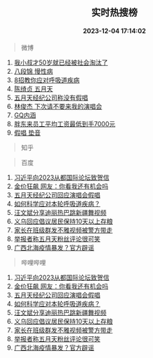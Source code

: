 <div align="center"><h2>实时热搜榜</h2><h4>2023-12-04 17:14:02</h4></div>

> 微博  

1. [我小叔才50岁就已经被社会淘汰了](https://s.weibo.com/weibo?q=%E6%88%91%E5%B0%8F%E5%8F%94%E6%89%8D50%E5%B2%81%E5%B0%B1%E5%B7%B2%E7%BB%8F%E8%A2%AB%E7%A4%BE%E4%BC%9A%E6%B7%98%E6%B1%B0%E4%BA%86&t=31&band_rank=1&Refer=top)<br />
2. [八段锦 慢性病](https://s.weibo.com/weibo?q=%E5%85%AB%E6%AE%B5%E9%94%A6%20%E6%85%A2%E6%80%A7%E7%97%85&t=31&band_rank=2&Refer=top)<br />
3. [8招教你应对呼吸道疾病](https://s.weibo.com/weibo?q=%238%E6%8B%9B%E6%95%99%E4%BD%A0%E5%BA%94%E5%AF%B9%E5%91%BC%E5%90%B8%E9%81%93%E7%96%BE%E7%97%85%23&t=31&band_rank=3&Refer=top)<br />
4. [陈绮贞 五月天](https://s.weibo.com/weibo?q=%E9%99%88%E7%BB%AE%E8%B4%9E%20%E4%BA%94%E6%9C%88%E5%A4%A9&t=31&band_rank=4&Refer=top)<br />
5. [五月天经纪公司称没有假唱](https://s.weibo.com/weibo?q=%23%E4%BA%94%E6%9C%88%E5%A4%A9%E7%BB%8F%E7%BA%AA%E5%85%AC%E5%8F%B8%E7%A7%B0%E6%B2%A1%E6%9C%89%E5%81%87%E5%94%B1%23&t=31&band_rank=5&Refer=top)<br />
6. [林俊杰 下次请不要来我的演唱会](https://s.weibo.com/weibo?q=%E6%9E%97%E4%BF%8A%E6%9D%B0%20%E4%B8%8B%E6%AC%A1%E8%AF%B7%E4%B8%8D%E8%A6%81%E6%9D%A5%E6%88%91%E7%9A%84%E6%BC%94%E5%94%B1%E4%BC%9A&t=31&band_rank=6&Refer=top)<br />
7. [GQ内涵](https://s.weibo.com/weibo?q=GQ%E5%86%85%E6%B6%B5&t=31&band_rank=7&Refer=top)<br />
8. [胖东来员工平均工资最低到手7000元](https://s.weibo.com/weibo?q=%23%E8%83%96%E4%B8%9C%E6%9D%A5%E5%91%98%E5%B7%A5%E5%B9%B3%E5%9D%87%E5%B7%A5%E8%B5%84%E6%9C%80%E4%BD%8E%E5%88%B0%E6%89%8B7000%E5%85%83%23&t=31&band_rank=8&Refer=top)<br />
9. [假唱 垫音](https://s.weibo.com/weibo?q=%E5%81%87%E5%94%B1%20%E5%9E%AB%E9%9F%B3&t=31&band_rank=9&Refer=top)<br />

> 知乎  


> 百度  

1. [习近平向2023从都国际论坛致贺信](https://www.baidu.com/s?wd=%E4%B9%A0%E8%BF%91%E5%B9%B3%E5%90%912023%E4%BB%8E%E9%83%BD%E5%9B%BD%E9%99%85%E8%AE%BA%E5%9D%9B%E8%87%B4%E8%B4%BA%E4%BF%A1&sa=fyb_news&rsv_dl=fyb_news)<br />
2. [金价狂飙 网友：你看我还有机会吗](https://www.baidu.com/s?wd=%E9%87%91%E4%BB%B7%E7%8B%82%E9%A3%99+%E7%BD%91%E5%8F%8B%EF%BC%9A%E4%BD%A0%E7%9C%8B%E6%88%91%E8%BF%98%E6%9C%89%E6%9C%BA%E4%BC%9A%E5%90%97&sa=fyb_news&rsv_dl=fyb_news)<br />
3. [五月天经纪公司回应演唱会假唱](https://www.baidu.com/s?wd=%E4%BA%94%E6%9C%88%E5%A4%A9%E7%BB%8F%E7%BA%AA%E5%85%AC%E5%8F%B8%E5%9B%9E%E5%BA%94%E6%BC%94%E5%94%B1%E4%BC%9A%E5%81%87%E5%94%B1&sa=fyb_news&rsv_dl=fyb_news)<br />
4. [如何科学应对本轮呼吸道疾病？](https://www.baidu.com/s?wd=%E5%A6%82%E4%BD%95%E7%A7%91%E5%AD%A6%E5%BA%94%E5%AF%B9%E6%9C%AC%E8%BD%AE%E5%91%BC%E5%90%B8%E9%81%93%E7%96%BE%E7%97%85%EF%BC%9F&sa=fyb_news&rsv_dl=fyb_news)<br />
5. [汪文斌分享迪丽热巴跳新疆舞视频](https://www.baidu.com/s?wd=%E6%B1%AA%E6%96%87%E6%96%8C%E5%88%86%E4%BA%AB%E8%BF%AA%E4%B8%BD%E7%83%AD%E5%B7%B4%E8%B7%B3%E6%96%B0%E7%96%86%E8%88%9E%E8%A7%86%E9%A2%91&sa=fyb_news&rsv_dl=fyb_news)<br />
6. [义乌回应倡议居民保持10天以上存粮](https://www.baidu.com/s?wd=%E4%B9%89%E4%B9%8C%E5%9B%9E%E5%BA%94%E5%80%A1%E8%AE%AE%E5%B1%85%E6%B0%91%E4%BF%9D%E6%8C%8110%E5%A4%A9%E4%BB%A5%E4%B8%8A%E5%AD%98%E7%B2%AE&sa=fyb_news&rsv_dl=fyb_news)<br />
7. [家长在班级群发不雅视频被警方带走](https://www.baidu.com/s?wd=%E5%AE%B6%E9%95%BF%E5%9C%A8%E7%8F%AD%E7%BA%A7%E7%BE%A4%E5%8F%91%E4%B8%8D%E9%9B%85%E8%A7%86%E9%A2%91%E8%A2%AB%E8%AD%A6%E6%96%B9%E5%B8%A6%E8%B5%B0&sa=fyb_news&rsv_dl=fyb_news)<br />
8. [举报者称五月天粉丝评论很可笑](https://www.baidu.com/s?wd=%E4%B8%BE%E6%8A%A5%E8%80%85%E7%A7%B0%E4%BA%94%E6%9C%88%E5%A4%A9%E7%B2%89%E4%B8%9D%E8%AF%84%E8%AE%BA%E5%BE%88%E5%8F%AF%E7%AC%91&sa=fyb_news&rsv_dl=fyb_news)<br />
9. [广西北海疫情暴发？官方辟谣](https://www.baidu.com/s?wd=%E5%B9%BF%E8%A5%BF%E5%8C%97%E6%B5%B7%E7%96%AB%E6%83%85%E6%9A%B4%E5%8F%91%EF%BC%9F%E5%AE%98%E6%96%B9%E8%BE%9F%E8%B0%A3&sa=fyb_news&rsv_dl=fyb_news)<br />

> 哔哩哔哩  

1. [习近平向2023从都国际论坛致贺信](https://www.baidu.com/s?wd=%E4%B9%A0%E8%BF%91%E5%B9%B3%E5%90%912023%E4%BB%8E%E9%83%BD%E5%9B%BD%E9%99%85%E8%AE%BA%E5%9D%9B%E8%87%B4%E8%B4%BA%E4%BF%A1&sa=fyb_news&rsv_dl=fyb_news)<br />
2. [金价狂飙 网友：你看我还有机会吗](https://www.baidu.com/s?wd=%E9%87%91%E4%BB%B7%E7%8B%82%E9%A3%99+%E7%BD%91%E5%8F%8B%EF%BC%9A%E4%BD%A0%E7%9C%8B%E6%88%91%E8%BF%98%E6%9C%89%E6%9C%BA%E4%BC%9A%E5%90%97&sa=fyb_news&rsv_dl=fyb_news)<br />
3. [五月天经纪公司回应演唱会假唱](https://www.baidu.com/s?wd=%E4%BA%94%E6%9C%88%E5%A4%A9%E7%BB%8F%E7%BA%AA%E5%85%AC%E5%8F%B8%E5%9B%9E%E5%BA%94%E6%BC%94%E5%94%B1%E4%BC%9A%E5%81%87%E5%94%B1&sa=fyb_news&rsv_dl=fyb_news)<br />
4. [如何科学应对本轮呼吸道疾病？](https://www.baidu.com/s?wd=%E5%A6%82%E4%BD%95%E7%A7%91%E5%AD%A6%E5%BA%94%E5%AF%B9%E6%9C%AC%E8%BD%AE%E5%91%BC%E5%90%B8%E9%81%93%E7%96%BE%E7%97%85%EF%BC%9F&sa=fyb_news&rsv_dl=fyb_news)<br />
5. [汪文斌分享迪丽热巴跳新疆舞视频](https://www.baidu.com/s?wd=%E6%B1%AA%E6%96%87%E6%96%8C%E5%88%86%E4%BA%AB%E8%BF%AA%E4%B8%BD%E7%83%AD%E5%B7%B4%E8%B7%B3%E6%96%B0%E7%96%86%E8%88%9E%E8%A7%86%E9%A2%91&sa=fyb_news&rsv_dl=fyb_news)<br />
6. [义乌回应倡议居民保持10天以上存粮](https://www.baidu.com/s?wd=%E4%B9%89%E4%B9%8C%E5%9B%9E%E5%BA%94%E5%80%A1%E8%AE%AE%E5%B1%85%E6%B0%91%E4%BF%9D%E6%8C%8110%E5%A4%A9%E4%BB%A5%E4%B8%8A%E5%AD%98%E7%B2%AE&sa=fyb_news&rsv_dl=fyb_news)<br />
7. [家长在班级群发不雅视频被警方带走](https://www.baidu.com/s?wd=%E5%AE%B6%E9%95%BF%E5%9C%A8%E7%8F%AD%E7%BA%A7%E7%BE%A4%E5%8F%91%E4%B8%8D%E9%9B%85%E8%A7%86%E9%A2%91%E8%A2%AB%E8%AD%A6%E6%96%B9%E5%B8%A6%E8%B5%B0&sa=fyb_news&rsv_dl=fyb_news)<br />
8. [举报者称五月天粉丝评论很可笑](https://www.baidu.com/s?wd=%E4%B8%BE%E6%8A%A5%E8%80%85%E7%A7%B0%E4%BA%94%E6%9C%88%E5%A4%A9%E7%B2%89%E4%B8%9D%E8%AF%84%E8%AE%BA%E5%BE%88%E5%8F%AF%E7%AC%91&sa=fyb_news&rsv_dl=fyb_news)<br />
9. [广西北海疫情暴发？官方辟谣](https://www.baidu.com/s?wd=%E5%B9%BF%E8%A5%BF%E5%8C%97%E6%B5%B7%E7%96%AB%E6%83%85%E6%9A%B4%E5%8F%91%EF%BC%9F%E5%AE%98%E6%96%B9%E8%BE%9F%E8%B0%A3&sa=fyb_news&rsv_dl=fyb_news)<br />
